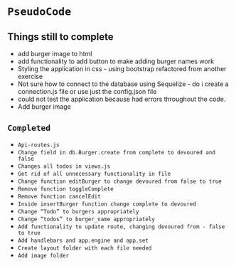 # `PseudoCode`

## Things still to complete

- add burger image to html
- add functionality to add button to make adding burger names work
- Styling the application in css - using bootstrap refactored from another exercise
- Not sure how to connect to the database using Sequelize - do i create a connection.js file or use just the config.json file
- could not test the application because had errors throughout the code.
- Add burger image

## `Completed`

- `Api-routes.js`
- `Change field in db.Burger.create from complete to devoured and false`
- `Changes all todos in views.js`
- `Get rid of all unnecessary functionality in file`
- `Change function editBurger to change devoured from false to true`
- `Remove function toggleComplete`
- `Remove function cancelEdit`
- `Inside insertBurger function change complete to devoured`
- `Change “Todo” to burgers appropriately`
- `Change “todos” to burger_name appropriately`
- `Add functionality to update route, changing devoured from - false to true`
- `Add handlebars and app.engine and app.set`
- `Create layout folder with each file needed`
- `Add image folder`
